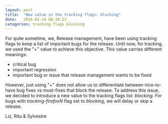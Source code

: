 ```yaml
---
layout: post
title:  "New value in the tracking flags: blocking"
date:   2016-02-14 08:30:23
categories: tracking flags blocking
---
```


For quite sometime, we, Release management, have been using tracking flags to keep a list of important bugs for the release.
Until now, for tracking, we used the "+" value to achieve this objective. This value carries different meanings:

* critical bug
* important regression
* important bug or issue that release management wants to be fixed

However, just using "+" does not allow us to differentiate between nice-to-have bug fixes vs must-fixes that block the release.
To address this issue, we decided to introduce a new value to the tracking flags list: *blocking*.
For bugs with *tracking-firefoxN* flag set to *blocking*, we will delay or skip a release.

Liz, Ritu & Sylvestre

